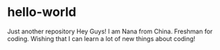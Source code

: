 # hello-world
Just another repository
Hey Guys! I am Nana from China. Freshman for coding.
Wishing that I can learn a lot of new things about coding!
